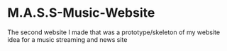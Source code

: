 # M.A.S.S-Music-Website
The second website I made that was a prototype/skeleton of my website idea for a music streaming and news site
